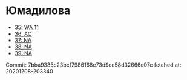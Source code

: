 # Юмадилова
- [35: WA 11](35.md)
- [36: AC](36.md)
- [37: NA](37.md)
- [38: NA](38.md)
- [39: NA](39.md)

Commit: 7bba9385c23bcf7986168e73d9cc58d32666c07e
 fetched at: 20201208-203340
